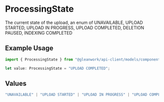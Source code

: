 # ProcessingState

The current state of the upload, an enum of UNAVAILABLE, UPLOAD STARTED, UPLOAD IN PROGRESS, UPLOAD COMPLETED, DELETION PAUSED, INDEXING COMPLETED

## Example Usage

```typescript
import { ProcessingState } from "@gleanwork/api-client/models/components";

let value: ProcessingState = "UPLOAD COMPLETED";
```

## Values

```typescript
"UNAVAILABLE" | "UPLOAD STARTED" | "UPLOAD IN PROGRESS" | "UPLOAD COMPLETED" | "DELETION PAUSED" | "INDEXING COMPLETED"
```